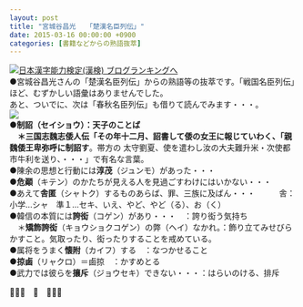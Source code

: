 ```yaml
---
layout: post
title: "宮城谷昌光　　「楚漢名臣列伝」"
date: 2015-03-16 00:00:00 +0900
categories: [書籍などからの熟語抜萃]
---
```


[![](/syuusyuu9701/assets/images/宮城谷昌光-「楚漢名臣列伝」-br_c_3028_1.gif)](http://blog.with2.net/link.php?1659096:3028 "日本漢字能力検定(漢検) ブログランキングへ")[日本漢字能力検定(漢検) ブログランキングへ](http://blog.with2.net/link.php?1659096:3028)  
●宮城谷昌光さんの「楚漢名臣列伝」からの熟語等の抜萃です。「戦国名臣列伝」ほど、むずかしい語彙はありませんでした。  
あと、ついでに、次は「春秋名臣列伝」も借りて読んでみます・・・。  
![](/syuusyuu9701/assets/images/宮城谷昌光-「楚漢名臣列伝」-618733f0cb8435d4c374cc868420c6b2.png)  
●**制詔（セイショウ）：**天子のことば　　  
　＊三国志魏志倭人伝「その年十二月、詔書して倭の女王に報じていわく、「親魏倭王卑弥呼に**制詔す**。帯方の 太守劉夏、使を遣わし汝の大夫難升米・次使都市牛利を送り、・・・」で有名な言葉。  
●陳余の思想と行動には**淳茂**（ジュンモ）があった・・・  
●**危顚**（キテン）のかたちが見える人を見過ごすわけにはいかない・・・  
●あえて**舎匿**（シャトク）するものあらば、罪、三族に及ばん・・・　　　舎：小学…シャ　準１…セキ、いえ、やど、やど（る）、お（く）  
●韓信の本質には**誇衒**（コゲン）があり・・・　：誇り衒う気持ち  
　＊**矯飾誇衒**（キョウショクコゲン）の弊（ヘイ）なかれ。：飾り立てみせびらかすこと。気取ったり、衒ったりすることを戒めている。  
●属将をうまく**懐附**（カイフ）する　：なつかせること  
●**掠鹵**（リャクロ）＝鹵掠　：かすめとる  
●武力では彼らを**攘斥**（ジョウセキ）できない・・・：はらいのける、排斥  
  
👋👋👋　🐑　👋👋👋  
　  